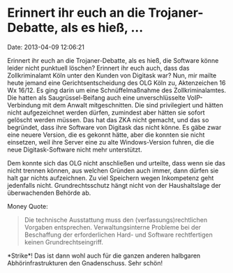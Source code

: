 Erinnert ihr euch an die Trojaner-Debatte, als es hieß, \...
============================================================

Date: 2013-04-09 12:06:21

Erinnert ihr euch an die Trojaner-Debatte, als es hieß, die Software
könne leider nicht punktuell löschen? Erinnert ihr euch auch, dass das
Zollkriminalamt Köln unter den Kunden von Digitask war? Nun, mir mailte
heute jemand eine Gerichtsentscheidung des OLG Köln zu, Aktenzeichen 16
Wx 16/12. Es ging darin um eine Schnüffelmaßnahme des Zollkriminalamtes.
Die hatten als Saugrüssel-Beifang auch eine unverschlüsselte
VoIP-Verbindung mit dem Anwalt mitgeschnitten. Die sind privilegiert und
hätten nicht aufgezeichnet werden dürfen, zumindest aber hätten sie
sofort gelöscht werden müssen. Das hat das ZKA nicht gemacht, und das so
begründet, dass ihre Software von Digitask das nicht könne. Es gäbe zwar
eine neuere Version, die es gekonnt hätte, aber die konnten sie nicht
einsetzen, weil ihre Server eine zu alte Windows-Version fuhren, die die
neue Digitask-Software nicht mehr unterstützt.

Dem konnte sich das OLG nicht anschließen und urteilte, dass wenn sie
das nicht trennen können, aus welchen Gründen auch immer, dann dürfen
sie halt gar nichts aufzeichnen. Zu viel Speichern wegen Inkompetenz
geht jedenfalls nicht. Grundrechtsschutz hängt nicht von der
Haushaltslage der überwachenden Behörde ab.

Money Quote:

> Die technische Ausstattung muss den (verfassungs)rechtlichen Vorgaben
> entsprechen. Verwaltungsinterne Probleme bei der Beschaffung der
> erforderlichen Hard- und Software rechtfertigen keinen
> Grundrechtseingriff.

\*Strike\*! Das ist dann wohl auch für die ganzen anderen halbgaren
Abhörinfrastrukturen den Gnadenschuss. Sehr schön!
